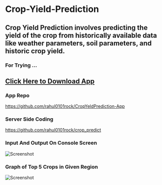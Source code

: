# Crop-Yield-Prediction
## Crop Yield Prediction involves predicting the yield of the crop from historically available data like weather parameters, soil parameters, and historic crop yield.
### For Trying ...
## [Click Here to Download App](https://github.com/rahul0101rock/Crop-Yield-Prediction/blob/master/Crop%20Yield%20Prediction%20APP.apk?raw=true)
### App Repo
https://github.com/rahul0101rock/CropYeldPrediction-App
### Server Side Coding
https://github.com/rahul0101rock/crop_predict
### Input And Output On Console Screen
![Screenshot](ss/input.png)
### Graph of Top 5 Crops in Given Region
![Screenshot](ss/plot.png)
